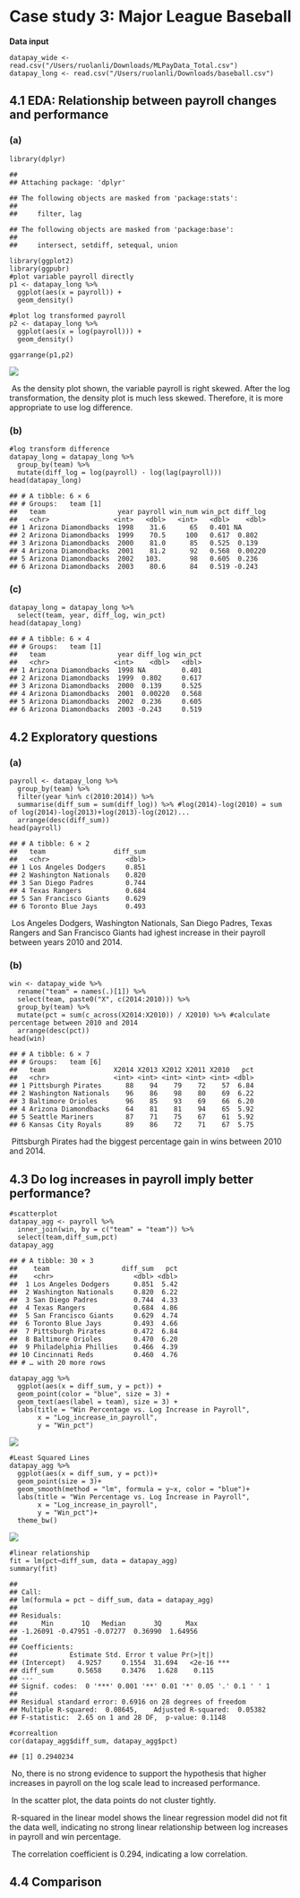 # Case study 3: Major League Baseball

**Data input**

    datapay_wide <- read.csv("/Users/ruolanli/Downloads/MLPayData_Total.csv")
    datapay_long <- read.csv("/Users/ruolanli/Downloads/baseball.csv")

## 4.1 EDA: Relationship between payroll changes and performance

### (a)

    library(dplyr)

    ## 
    ## Attaching package: 'dplyr'

    ## The following objects are masked from 'package:stats':
    ## 
    ##     filter, lag

    ## The following objects are masked from 'package:base':
    ## 
    ##     intersect, setdiff, setequal, union

    library(ggplot2)
    library(ggpubr)
    #plot variable payroll directly
    p1 <- datapay_long %>%
      ggplot(aes(x = payroll)) +
      geom_density()

    #plot log transformed payroll
    p2 <- datapay_long %>%
      ggplot(aes(x = log(payroll))) +
      geom_density()

    ggarrange(p1,p2)

![](STAT571_hw1_case3_files/figure-markdown_strict/compare%20difference%20and%20log%20difference-1.png)

 As the density plot shown, the variable payroll is right skewed. After
the log transformation, the density plot is much less skewed. Therefore,
it is more appropriate to use log difference.

### (b)

    #log transform difference
    datapay_long = datapay_long %>%
      group_by(team) %>%
      mutate(diff_log = log(payroll) - log(lag(payroll)))
    head(datapay_long)

    ## # A tibble: 6 × 6
    ## # Groups:   team [1]
    ##   team                  year payroll win_num win_pct diff_log
    ##   <chr>                <int>   <dbl>   <int>   <dbl>    <dbl>
    ## 1 Arizona Diamondbacks  1998    31.6      65   0.401 NA      
    ## 2 Arizona Diamondbacks  1999    70.5     100   0.617  0.802  
    ## 3 Arizona Diamondbacks  2000    81.0      85   0.525  0.139  
    ## 4 Arizona Diamondbacks  2001    81.2      92   0.568  0.00220
    ## 5 Arizona Diamondbacks  2002   103.       98   0.605  0.236  
    ## 6 Arizona Diamondbacks  2003    80.6      84   0.519 -0.243

### (c)

    datapay_long = datapay_long %>%
      select(team, year, diff_log, win_pct)
    head(datapay_long)

    ## # A tibble: 6 × 4
    ## # Groups:   team [1]
    ##   team                  year diff_log win_pct
    ##   <chr>                <int>    <dbl>   <dbl>
    ## 1 Arizona Diamondbacks  1998 NA         0.401
    ## 2 Arizona Diamondbacks  1999  0.802     0.617
    ## 3 Arizona Diamondbacks  2000  0.139     0.525
    ## 4 Arizona Diamondbacks  2001  0.00220   0.568
    ## 5 Arizona Diamondbacks  2002  0.236     0.605
    ## 6 Arizona Diamondbacks  2003 -0.243     0.519

## 4.2 Exploratory questions

### (a)

    payroll <- datapay_long %>%
      group_by(team) %>%
      filter(year %in% c(2010:2014)) %>%
      summarise(diff_sum = sum(diff_log)) %>% #log(2014)-log(2010) = sum of log(2014)-log(2013)+log(2013)-log(2012)...
      arrange(desc(diff_sum))
    head(payroll)

    ## # A tibble: 6 × 2
    ##   team                 diff_sum
    ##   <chr>                   <dbl>
    ## 1 Los Angeles Dodgers     0.851
    ## 2 Washington Nationals    0.820
    ## 3 San Diego Padres        0.744
    ## 4 Texas Rangers           0.684
    ## 5 San Francisco Giants    0.629
    ## 6 Toronto Blue Jays       0.493

 Los Angeles Dodgers, Washington Nationals, San Diego Padres, Texas
Rangers and San Francisco Giants had ighest increase in their payroll
between years 2010 and 2014.

### (b)

    win <- datapay_wide %>%
      rename("team" = names(.)[1]) %>%
      select(team, paste0("X", c(2014:2010))) %>%
      group_by(team) %>%
      mutate(pct = sum(c_across(X2014:X2010)) / X2010) %>% #calculate percentage between 2010 and 2014
      arrange(desc(pct))
    head(win)

    ## # A tibble: 6 × 7
    ## # Groups:   team [6]
    ##   team                 X2014 X2013 X2012 X2011 X2010   pct
    ##   <chr>                <int> <int> <int> <int> <int> <dbl>
    ## 1 Pittsburgh Pirates      88    94    79    72    57  6.84
    ## 2 Washington Nationals    96    86    98    80    69  6.22
    ## 3 Baltimore Orioles       96    85    93    69    66  6.20
    ## 4 Arizona Diamondbacks    64    81    81    94    65  5.92
    ## 5 Seattle Mariners        87    71    75    67    61  5.92
    ## 6 Kansas City Royals      89    86    72    71    67  5.75

 Pittsburgh Pirates had the biggest percentage gain in wins between 2010
and 2014.

## 4.3 Do log increases in payroll imply better performance?

    #scatterplot
    datapay_agg <- payroll %>%
      inner_join(win, by = c("team" = "team")) %>%
      select(team,diff_sum,pct)
    datapay_agg

    ## # A tibble: 30 × 3
    ##    team                  diff_sum   pct
    ##    <chr>                    <dbl> <dbl>
    ##  1 Los Angeles Dodgers      0.851  5.42
    ##  2 Washington Nationals     0.820  6.22
    ##  3 San Diego Padres         0.744  4.33
    ##  4 Texas Rangers            0.684  4.86
    ##  5 San Francisco Giants     0.629  4.74
    ##  6 Toronto Blue Jays        0.493  4.66
    ##  7 Pittsburgh Pirates       0.472  6.84
    ##  8 Baltimore Orioles        0.470  6.20
    ##  9 Philadelphia Phillies    0.466  4.39
    ## 10 Cincinnati Reds          0.460  4.76
    ## # … with 20 more rows

    datapay_agg %>%
      ggplot(aes(x = diff_sum, y = pct)) +
      geom_point(color = "blue", size = 3) +
      geom_text(aes(label = team), size = 3) +
      labs(title = "Win Percentage vs. Log Increase in Payroll",
           x = "Log_increase_in_payroll",
           y = "Win_pct")

![](STAT571_hw1_case3_files/figure-markdown_strict/test%20higher%20increases%20in%20payroll%20lead%20to%20increased%20performance-1.png)

    #Least Squared Lines
    datapay_agg %>%
      ggplot(aes(x = diff_sum, y = pct))+
      geom_point(size = 3)+
      geom_smooth(method = "lm", formula = y~x, color = "blue")+
      labs(title = "Win Percentage vs. Log Increase in Payroll",
           x = "Log_increase_in_payroll",
           y = "Win_pct")+
      theme_bw()

![](STAT571_hw1_case3_files/figure-markdown_strict/unnamed-chunk-1-1.png)

    #linear relationship
    fit = lm(pct~diff_sum, data = datapay_agg)
    summary(fit)

    ## 
    ## Call:
    ## lm(formula = pct ~ diff_sum, data = datapay_agg)
    ## 
    ## Residuals:
    ##      Min       1Q   Median       3Q      Max 
    ## -1.26091 -0.47951 -0.07277  0.36990  1.64956 
    ## 
    ## Coefficients:
    ##             Estimate Std. Error t value Pr(>|t|)    
    ## (Intercept)   4.9257     0.1554  31.694   <2e-16 ***
    ## diff_sum      0.5658     0.3476   1.628    0.115    
    ## ---
    ## Signif. codes:  0 '***' 0.001 '**' 0.01 '*' 0.05 '.' 0.1 ' ' 1
    ## 
    ## Residual standard error: 0.6916 on 28 degrees of freedom
    ## Multiple R-squared:  0.08645,    Adjusted R-squared:  0.05382 
    ## F-statistic:  2.65 on 1 and 28 DF,  p-value: 0.1148

    #correaltion
    cor(datapay_agg$diff_sum, datapay_agg$pct)

    ## [1] 0.2940234

 No, there is no strong evidence to support the hypothesis that higher
increases in payroll on the log scale lead to increased performance.

 In the scatter plot, the data points do not cluster tightly.

 R-squared in the linear model shows the linear regression model did not
fit the data well, indicating no strong linear relationship between log
increases in payroll and win percentage.

 The correlation coefficient is 0.294, indicating a low correlation.

## 4.4 Comparison
